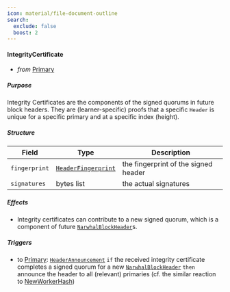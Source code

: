 ```yaml
---
icon: material/file-document-outline
search:
  exclude: false
  boost: 2
---
```


#### IntegrityCertificate

- _from_ [Primary](../primary.md)

##### Purpose

<!-- --8<-- [start:blurb] -->
Integrity Certificates are the components of the signed quorums in future block headers.
They are (learner-specific) proofs that a specific `Header` is unique for a specific primary and at a specific index (height).
<!-- --8<-- [end:blurb] -->

##### Structure

| Field         | Type                                      | Description                          |
|---------------|-------------------------------------------|--------------------------------------|
| `fingerprint` | [`HeaderFingerprint`](#HeaderFingerprint) | the fingerprint of the signed header |
| `signatures`  | bytes list                                | the actual signatures                |

##### Effects

- Integrity certificates can contribute to a new signed quorum,
  which is a component of future [`NarwhalBlockHeader`](../../types/allofthem/index.md#narwhalblockheader)s.

##### Triggers

- to [Primary](../primary.md): [`HeaderAnnouncement`](./header_announcement.md)
  `if` the received integrity certificate completes a signed quorum for a new [`NarwhalBlockHeader`](../../types/allofthem/index.md#narwhalblockheader)
  `then` announce the header to all (relevant) primaries (cf. the similar reaction to [NewWorkerHash](./new_worker_hash.md))
